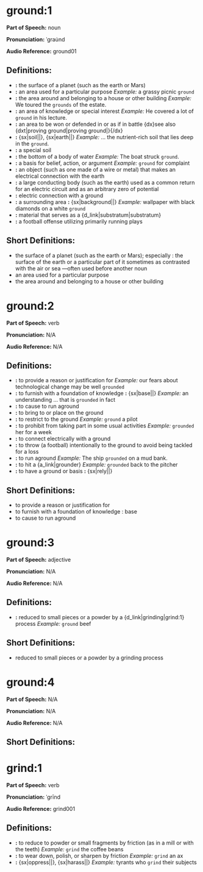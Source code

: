 # ground:1

**Part of Speech:** noun

**Pronunciation:** ˈgrau̇nd

**Audio Reference:** ground01

## Definitions:
- **:** the surface of a planet (such as the earth or Mars)
- **:** an area used for a particular purpose 
  *Example:* a grassy picnic `ground`
- **:** the area around and belonging to a house or other building 
  *Example:* We toured the `grounds` of the estate.
- **:** an area of knowledge or special interest 
  *Example:* He covered a lot of `ground` in his lecture.
- **:** an area to be won or defended in or as if in battle {dx}see also {dxt|proving ground|proving ground|}{/dx}
- **:** {sx|soil||}, {sx|earth||} 
  *Example:* … the nutrient-rich soil that lies deep in the `ground`.
- **:** a special soil
- **:** the bottom of a body of water 
  *Example:* The boat struck `ground`.
- **:** a basis for belief, action, or argument 
  *Example:* `ground` for complaint
- **:** an object (such as one made of a wire or metal) that makes an electrical connection with the earth
- **:** a large conducting body (such as the earth) used as a common return for an electric circuit and as an arbitrary zero of potential
- **:** electric connection with a ground
- **:** a surrounding area **:** {sx|background||} 
  *Example:* wallpaper with black diamonds on a white `ground`
- **:** material that serves as a {d_link|substratum|substratum}
- **:** a football offense utilizing primarily running plays

## Short Definitions:
- the surface of a planet (such as the earth or Mars); especially : the surface of the earth or a particular part of it sometimes as contrasted with the air or sea —often used before another noun
- an area used for a particular purpose
- the area around and belonging to a house or other building
# ground:2

**Part of Speech:** verb

**Pronunciation:** N/A

**Audio Reference:** N/A

## Definitions:
- **:** to provide a reason or justification for 
  *Example:* our fears about technological change may be well `grounded`
- **:** to furnish with a foundation of knowledge **:** {sx|base||} 
  *Example:* an understanding … that is `grounded` in fact
- **:** to cause to run aground
- **:** to bring to or place on the ground
- **:** to restrict to the ground 
  *Example:* `ground` a pilot
- **:** to prohibit from taking part in some usual activities 
  *Example:* `grounded` her for a week
- **:** to connect electrically with a ground
- **:** to throw (a football) intentionally to the ground to avoid being tackled for a loss
- **:** to run aground 
  *Example:* The ship `grounded` on a mud bank.
- **:** to hit a {a_link|grounder} 
  *Example:* `grounded` back to the pitcher
- **:** to have a ground or basis **:** {sx|rely||}

## Short Definitions:
- to provide a reason or justification for
- to furnish with a foundation of knowledge : base
- to cause to run aground
# ground:3

**Part of Speech:** adjective

**Pronunciation:** N/A

**Audio Reference:** N/A

## Definitions:
- **:** reduced to small pieces or a powder by a {d_link|grinding|grind:1} process 
  *Example:* `ground` beef

## Short Definitions:
- reduced to small pieces or a powder by a grinding process
# ground:4

**Part of Speech:** N/A

**Pronunciation:** N/A

**Audio Reference:** N/A


## Short Definitions:
# grind:1

**Part of Speech:** verb

**Pronunciation:** ˈgrīnd

**Audio Reference:** grind001

## Definitions:
- **:** to reduce to powder or small fragments by friction (as in a mill or with the teeth) 
  *Example:* `grind` the coffee beans
- **:** to wear down, polish, or sharpen by friction 
  *Example:* `grind` an ax
- **:** {sx|oppress||}, {sx|harass||} 
  *Example:* tyrants who `grind` their subjects
